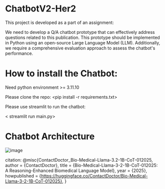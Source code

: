 # ChatbotV2-Her2


This project is developed as a part of an assignment: 

We need to develop a Q/A chatbot prototype that can effectively address questions related to this publication. This prototype should be implemented in Python using an open-source Large Language Model (LLM). Additionally, we require a comprehensive evaluation approach to assess the chatbot's performance.


# How to install the Chatbot:

Need python environment >= 3.11.10

Please clone the repo:
<pip install -r requirements.txt>

Please use streamlit to run the chatbot:

< streamlit run main.py>


# Chatbot Architecture

![image](https://github.com/user-attachments/assets/7a54b265-1f53-480f-a50d-e1249911d5f3)













citation: 
@misc{ContactDoctor_Bio-Medical-Llama-3.2-1B-CoT-012025,
  author = {ContactDoctor},
  title = {Bio-Medical-Llama-3-2-1B-CoT-012025: A Reasoning-Enhanced Biomedical Language Model},
  year = {2025},
  howpublished = {https://huggingface.co/ContactDoctor/Bio-Medical-Llama-3-2-1B-CoT-012025},
}
